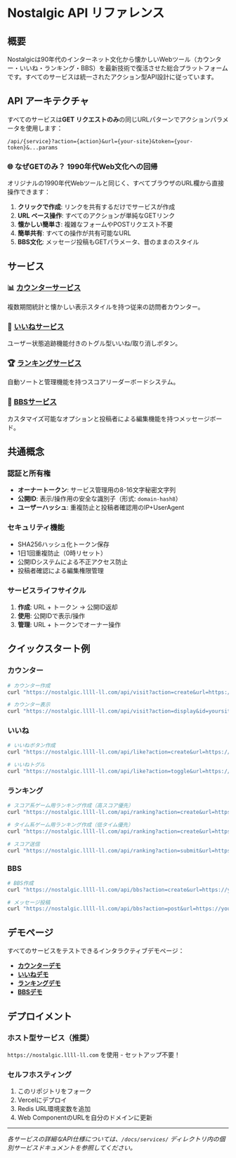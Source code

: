 # Nostalgic API リファレンス

## 概要

Nostalgicは90年代のインターネット文化から懐かしいWebツール（カウンター・いいね・ランキング・BBS）を最新技術で復活させた総合プラットフォームです。すべてのサービスは統一されたアクション型API設計に従っています。

## API アーキテクチャ

すべてのサービスは**GET リクエストのみ**の同じURLパターンでアクションパラメータを使用します：

```
/api/{service}?action={action}&url={your-site}&token={your-token}&...params
```

### 🌐 なぜGETのみ？ 1990年代Web文化への回帰

オリジナルの1990年代Webツールと同じく、すべてブラウザのURL欄から直接操作できます：

1. **クリックで作成**: リンクを共有するだけでサービスが作成
2. **URL ベース操作**: すべてのアクションが単純なGETリンク
3. **懐かしい簡単さ**: 複雑なフォームやPOSTリクエスト不要
4. **簡単共有**: すべての操作が共有可能なURL
5. **BBS文化**: メッセージ投稿もGETパラメータ、昔のままのスタイル

## サービス

### 📊 [カウンターサービス](services/counter_ja.md)
複数期間統計と懐かしい表示スタイルを持つ従来の訪問者カウンター。

### 💖 [いいねサービス](services/like_ja.md) 
ユーザー状態追跡機能付きのトグル型いいね/取り消しボタン。

### 🏆 [ランキングサービス](services/ranking_ja.md)
自動ソートと管理機能を持つスコアリーダーボードシステム。

### 💬 [BBSサービス](services/bbs_ja.md)
カスタマイズ可能なオプションと投稿者による編集機能を持つメッセージボード。

## 共通概念

### 認証と所有権
- **オーナートークン**: サービス管理用の8-16文字秘密文字列
- **公開ID**: 表示/操作用の安全な識別子（形式: `domain-hash8`）
- **ユーザーハッシュ**: 重複防止と投稿者確認用のIP+UserAgent

### セキュリティ機能
- SHA256ハッシュ化トークン保存
- 1日1回重複防止（0時リセット）
- 公開IDシステムによる不正アクセス防止
- 投稿者確認による編集権限管理

### サービスライフサイクル
1. **作成**: URL + トークン → 公開ID返却
2. **使用**: 公開IDで表示/操作
3. **管理**: URL + トークンでオーナー操作

## クイックスタート例

### カウンター
```bash
# カウンター作成
curl "https://nostalgic.llll-ll.com/api/visit?action=create&url=https://yoursite.com&token=your-secret"

# カウンター表示
curl "https://nostalgic.llll-ll.com/api/visit?action=display&id=yoursite-a7b9c3d4&type=total&theme=classic"
```

### いいね
```bash
# いいねボタン作成
curl "https://nostalgic.llll-ll.com/api/like?action=create&url=https://yoursite.com&token=your-secret"

# いいねトグル
curl "https://nostalgic.llll-ll.com/api/like?action=toggle&url=https://yoursite.com&token=your-secret"
```

### ランキング
```bash
# スコア系ゲーム用ランキング作成（高スコア優先）
curl "https://nostalgic.llll-ll.com/api/ranking?action=create&url=https://yoursite.com&token=your-secret&max=100&sortOrder=desc"

# タイム系ゲーム用ランキング作成（低タイム優先）
curl "https://nostalgic.llll-ll.com/api/ranking?action=create&url=https://yoursite.com&token=your-secret&max=100&sortOrder=asc"

# スコア送信
curl "https://nostalgic.llll-ll.com/api/ranking?action=submit&url=https://yoursite.com&token=your-secret&name=Player1&score=1000"
```

### BBS
```bash
# BBS作成
curl "https://nostalgic.llll-ll.com/api/bbs?action=create&url=https://yoursite.com&token=your-secret&max=1000"

# メッセージ投稿
curl "https://nostalgic.llll-ll.com/api/bbs?action=post&url=https://yoursite.com&token=your-secret&author=User&message=こんにちは！"
```

## デモページ

すべてのサービスをテストできるインタラクティブデモページ：

- **[カウンターデモ](https://nostalgic.llll-ll.com/counter)**
- **[いいねデモ](https://nostalgic.llll-ll.com/like)**  
- **[ランキングデモ](https://nostalgic.llll-ll.com/ranking)**
- **[BBSデモ](https://nostalgic.llll-ll.com/bbs)**

## デプロイメント

### ホスト型サービス（推奨）
`https://nostalgic.llll-ll.com` を使用 - セットアップ不要！

### セルフホスティング
1. このリポジトリをフォーク
2. Vercelにデプロイ
3. Redis URL環境変数を追加
4. Web ComponentのURLを自分のドメインに更新

---

*各サービスの詳細なAPI仕様については、`/docs/services/` ディレクトリ内の個別サービスドキュメントを参照してください。*